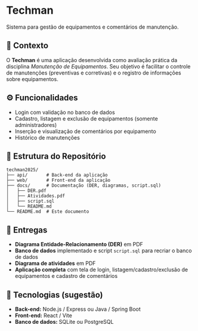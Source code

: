 # Techman

Sistema para gestão de equipamentos e comentários de manutenção.

## 📌 Contexto

O **Techman** é uma aplicação desenvolvida como avaliação prática da disciplina *Manutenção de Equipamentos*. Seu objetivo é facilitar o controle de manutenções (preventivas e corretivas) e o registro de informações sobre equipamentos.

## ⚙️ Funcionalidades

- Login com validação no banco de dados
- Cadastro, listagem e exclusão de equipamentos (somente administradores)
- Inserção e visualização de comentários por equipamento
- Histórico de manutenções

## 📂 Estrutura do Repositório

```text
techman2025/
├── api/       # Back-end da aplicação
├── web/       # Front-end da aplicação
├── docs/      # Documentação (DER, diagramas, script.sql)
│   ├── DER.pdf
│   ├── Atividades.pdf
│   ├── script.sql
│   └── README.md
└── README.md  # Este documento
```

## 📝 Entregas

- **Diagrama Entidade-Relacionamento (DER)** em PDF
- **Banco de dados** implementado e script `script.sql` para recriar o banco de dados
- **Diagrama de atividades** em PDF
- **Aplicação completa** com tela de login, listagem/cadastro/exclusão de equipamentos e cadastro de comentários

## 🚀 Tecnologias (sugestão)

- **Back-end:** Node.js / Express ou Java / Spring Boot
- **Front-end:** React / Vite
- **Banco de dados:** SQLite ou PostgreSQL
